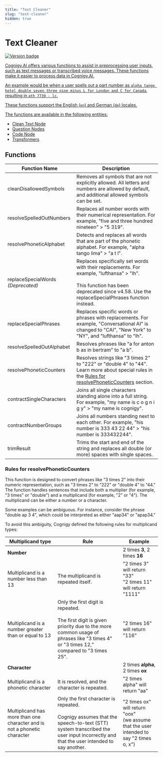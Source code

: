 ```yaml
---
title: "Text Cleaner" 
slug: "text-cleaner" 
hidden: true 
---
```


# Text Cleaner

<a href="../../../release-notes/4.58.md" /><img src="https://img.shields.io/badge/Updated in-v4.58-blue.svg" alt="Version badge" />

Cognigy.AI offers various functions to assist in preprocessing user inputs, such as text messages or transcribed voice messages. These functions make it easier to process data in Cognigy.AI.

An example would be when a user spells out a part number as `alpha tango hotel double seven three nine minus L for London and C for Canada`, resulting in `ath 7739 - lc`.

These functions support the English (`en`) and German (`de`) locales.

The functions are available in the following entities:

- [Clean Text Node](../../build/node-reference/ai/clean-text.md)
- [Question Nodes](../../build/node-reference/basic/question.md)
- [Code Node](../../build/node-reference/basic/code/modules.md)
- [Transformers](../../deploy/endpoints/transformers/transformers.md#text-cleaner-class)

## Functions

| Function Name                      | Description                                                                                                                                                                                       |
|------------------------------------|---------------------------------------------------------------------------------------------------------------------------------------------------------------------------------------------------|
| cleanDisallowedSymbols             | Removes all symbols that are not explicitly allowed. All letters and numbers are allowed by default, and additional allowed symbols can be set.                                                   |
| resolveSpelledOutNumbers           | Replaces all number words with their numerical representation. For example, "five and three hundred nineteen" > "5 319".                                                                          |
| resolvePhoneticAlphabet            | Detects and replaces all words that are part of the phonetic alphabet. For example, "alpha tango lima" > "a t l".                                                                                 |
| replaceSpecialWords _(Deprecated)_ | Replaces specifically set words with their replacements. For example, "lufthansa" > "lh". <br /><br /> This function has been deprecated since v4.58. Use the replaceSpecialPhrases function instead. |
| replaceSpecialPhrases              | Replaces specific words or phrases with replacements. For example, "Conversational AI" is changed to "CAI", "New York" to "NY", and "lufthansa" to "lh".                                          |                                               |
| resolveSpelledOutAlphabet          | Resolves phrases like "a for anton b as in bertram" to "a b".                                                                                                                                     |
| resolvePhoneticCounters            | Resolves strings like "3 times 2" to "222" or "double 4" to "44". Learn more about special rules in the [Rules for resolvePhoneticCounters](#rules-for-resolvephoneticcounters) section.          |
| contractSingleCharacters           | Joins all single characters standing alone into a full string. For example, "my name is c o g n i g y" > "my name is cognigy".                                                                    |
| contractNumberGroups               | Joins all numbers standing next to each other. For example, "his number is 333 43 22 44" > "his number is 333432244".                                                                             |
| trimResult                         | Trims the start and end of the string and replaces all double (or more) spaces with single spaces.                                                                                                |

### Rules for resolvePhoneticCounters

This function is designed to convert phrases like "3 times 2" into their numeric representation, such as "3 times 2" to "222" or "double 4" to "44." The function handles sentences that include both a multiplier (for example, "3 times" or "double") and a multiplicand (for example, "2" or "4"). The multiplicand can be either a number or a character.

Some examples can be ambiguous. For instance, consider the phrase "double ap 3 4", which could be interpreted as either "aap34" or "apap34."

To avoid this ambiguity, Cognigy defined the following rules for multiplicand types:

| Multiplicand type                                                        | Rule                                                                                                                                                                                  | Example                                                                                      |
|--------------------------------------------------------------------------|---------------------------------------------------------------------------------------------------------------------------------------------------------------------------------------|----------------------------------------------------------------------------------------------|
| **Number**                                                               |                                                                                                                                                                                       | 2 times **3**, 2 times **16**                                                                |
| Multiplicand is a number less than 13                                    | The multiplicand is repeated itself.                                                                                                                                                  | "2 times 3" will return "33" <br /> "2 times 11" will return "1111"                            |
| Multiplicand is a number greater than or equal to 13                     | Only the first digit is repeated. <br /><br /> The first digit is given priority due to the more common usage of phrases like "3 times 4" or "3 times 12," compared to "3 times 25".      | "2 times 16" will return "116"                                                               |
| **Character**                                                            |                                                                                                                                                                                       | 2 times **alpha**, 2 times **ox**                                                            |
| Multiplicand is a phonetic character                                     | It is resolved, and the character is repeated.                                                                                                                                        | "2 times alpha" will return "aa"                                                             |
| Multiplicand has more than one character and is not a phonetic character | Only the first character is repeated. <br /><br /> Cognigy assumes that the speech-to-text (STT) system transcribed the user input incorrectly and that the user intended to say another. | "2 times ox" will return "oox" <br /> (we assume that the user intended to say "2 times o, x") |
